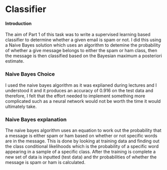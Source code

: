 # Classifier
#### Introduction 
The aim of Part 1 of this task was to write a supervised learning based classifier to determine whether a given email is spam or not. I did this using a Naive Bayes solution which uses an algorithm to detemine the probability of whether a give message belongs to either the spam or ham class, then the message is then classified based on the Bayesian maximum a posteriori estimate.  
### Naive Bayes Choice
I used the naive bayes algorithm as it was explianed during lectures and I understood it and it produces an accuracy of 0.916 on the test data and therefore, I felt that the effort needed to implement something more complicated such as a neural network would not be worth the time it would ultimately take.
### Naive Bayes explanation 
The naive bayes algorithm uses an equation to work out the probability that a message is either spam or ham based on whether or not specific words are in the message. This is done by looking at training data and finding out the class conditional likelihoods which is the probability of a specific word appearing in a sample of a specific class. After the training is complete a new set of data is inputted (test data) and thr probabilities of whether the message is spam or ham is calculated. 
